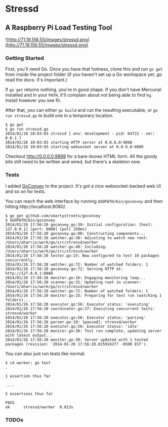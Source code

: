 # Stressd
## A Raspberry Pi Load Testing Tool

![http://71.19.156.55/images/stressd.png](http://71.19.156.55/images/stressd.png)

### Getting Started

First, you'll need Go. Once you have that hotness, clone this and run `go get` from inside the project folder (if you haven't set up a Go workspace yet, go read the docs. It's important.)

If `go get` returns nothing, you're in good shape. If you don't have Mercurial installed and in your `PATH`, it'll complain about not being able to find `hg`. Install however you see fit.

After that, you can either `go build` and run the resulting executable, or `go run stressd.go` to build one in a temporary location.

```shell
$ go get
$ go run stressd.go
2014/01/26 10:03:03 stressd [ env: development - pid: 64722 - ver: 0.0.1 ]
2014/01/26 10:03:03 starting HTTP server at 0.0.0.0:9898
2014/01/26 10:03:03 starting websocket server at 0.0.0.0:9899
```

Checkout http://0.0.0.0:9898 for a bare-bones HTML form. All the goody bits still need to be written and wired, but there's a skeleton now.

### Tests

I added [GoConvey](http://smartystreets.github.io/goconvey/) to the project. It's got a nice websocket-backed web UI and so on for tests.

You can reach the web interface by running `$GOPATH/bin/goconvey` and then hitting http://localhost:8080/.

```shell
$ go get github.com/smartystreets/goconvey
$ $GOPATH/bin/goconvey
2014/01/26 17:56:20 goconvey.go:39: Initial configuration: [host: 127.0.0.1] [port: 8080] [poll 250ms]
2014/01/26 17:56:20 goconvey.go:80: Constructing components...
2014/01/26 17:56:20 watcher.go:30: Adjusting to watch new root: /Users/aharris/work/go/src/stressd/worker
2014/01/26 17:56:20 watcher.go:40: Including: /Users/aharris/work/go/src/stressd/worker
2014/01/26 17:56:20 tester.go:15: Now configured to test 10 packages concurrently.
2014/01/26 17:56:20 watcher.go:72: Number of watched folders: 1
2014/01/26 17:56:20 goconvey.go:72: Serving HTTP at: http://127.0.0.1:8080
2014/01/26 17:56:20 monitor.go:16: Engaging monitoring loop...
2014/01/26 17:56:20 scanner.go:31: Updating root in scanner: /Users/aharris/work/go/src/stressd/worker
2014/01/26 17:56:20 watcher.go:72: Number of watched folders: 1
2014/01/26 17:56:20 monitor.go:33: Preparing for test run (watching 1 folders)...
2014/01/26 17:56:20 executor.go:56: Executor status: 'executing'
2014/01/26 17:56:20 coordinator.go:37: Executing concurrent tests: stressd/worker
2014/01/26 17:56:20 executor.go:56: Executor status: 'parsing'
2014/01/26 17:56:20 parser.go:19: [passed]: stressd/worker
2014/01/26 17:56:20 executor.go:56: Executor status: 'idle'
2014/01/26 17:56:20 monitor.go:36: Test run complete, updating server with latest output...
2014/01/26 17:56:20 monitor.go:39: Server updated with 1 tested packages (revision: '2014-01-26 17:56:20.815924277 -0500 EST').
```

You can also just run tests like normal.

```shell
$ cd worker; go test
.

1 assertion thus far

....

5 assertions thus far

PASS
ok      stressd/worker  0.013s
```

### TODOs
